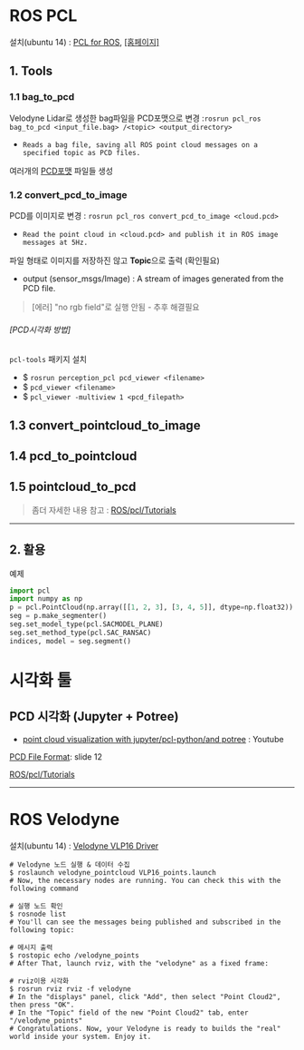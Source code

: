 # ROS PCL 

설치(ubuntu 14) : [PCL for ROS](https://github.com/adioshun/System_Setup/wiki/7_PCL#3-pcl-for-ros), [[홈페이지]](http://wiki.ros.org/pcl_ros)


## 1. Tools 

### 1.1 bag_to_pcd

Velodyne Lidar로 생성한 bag파일을 PCD포맷으로 변경 :`rosrun pcl_ros bag_to_pcd <input_file.bag> /<topic> <output_directory>`
- `Reads a bag file, saving all ROS point cloud messages on a specified topic as PCD files.`

여러개의 [PCD포맷](http://pointclouds.org/documentation/tutorials/pcd_file_format.php) 파일들 생성 

### 1.2 convert_pcd_to_image

PCD를 이미지로 변경 : `rosrun pcl_ros convert_pcd_to_image <cloud.pcd>`
- `Read the point cloud in <cloud.pcd> and publish it in ROS image messages at 5Hz.`

파일 형태로 이미지를 저장하진 않고 **Topic**으로 출력 (확인필요)
- output (sensor_msgs/Image) : A stream of images generated from the PCD file.

> [에러] "no rgb field"로 실행 안됨 - 추후 해결필요 

###### [PCD시각화 방법] 

 `pcl-tools` 패키지 설치 

- $ `rosrun perception_pcl pcd_viewer <filename>`
- $ `pcd_viewer <filename>` 
- $ `pcl_viewer -multiview 1 <pcd_filepath>`

## 1.3 convert_pointcloud_to_image


## 1.4 pcd_to_pointcloud

## 1.5 pointcloud_to_pcd


> 좀더 자세한 내용 참고 : [ROS/pcl/Tutorials](http://wiki.ros.org/pcl/Tutorials)

---


## 2. 활용

예제

```python
import pcl
import numpy as np
p = pcl.PointCloud(np.array([[1, 2, 3], [3, 4, 5]], dtype=np.float32))
seg = p.make_segmenter()
seg.set_model_type(pcl.SACMODEL_PLANE)
seg.set_method_type(pcl.SAC_RANSAC)
indices, model = seg.segment()
```


# 시각화 툴 

## PCD 시각화 (Jupyter + Potree)
- [point cloud visualization with jupyter/pcl-python/and potree](https://www.youtube.com/watch?v=s2IvpYvB7Ew) : Youtube

[PCD File Format](http://www.jeffdelmerico.com/wp-content/uploads/2014/03/pcl_tutorial.pdf): slide 12

[ROS/pcl/Tutorials](http://wiki.ros.org/pcl/Tutorials)


---

# ROS Velodyne 

설치(ubuntu 14) : [Velodyne VLP16 Driver](https://github.com/adioshun/System_Setup/wiki/ROS-Setup#velodyne-installation)


```
# Velodyne 노드 실행 & 데이터 수집 
$ roslaunch velodyne_pointcloud VLP16_points.launch
# Now, the necessary nodes are running. You can check this with the following command

# 실행 노드 확인 
$ rosnode list
# You'll can see the messages being published and subscribed in the following topic:

# 메시지 출력 
$ rostopic echo /velodyne_points
# After That, launch rviz, with the "velodyne" as a fixed frame:

# rviz이용 시각화 
$ rosrun rviz rviz -f velodyne
# In the "displays" panel, click "Add", then select "Point Cloud2", then press "OK".
# In the "Topic" field of the new "Point Cloud2" tab, enter "/velodyne_points"
# Congratulations. Now, your Velodyne is ready to builds the "real" world inside your system. Enjoy it.
```


